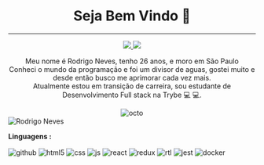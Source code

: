 <h1 align="center"> Seja Bem Vindo 🙂 </h1>
<hr />

<p align="center">
  
  <a href="#" alt="Linkedin">
  <img src="https://img.shields.io/badge/-Linkedin-0e76a8?style=flat-square&logo=Linkedin&logoColor=white&link=www.linkedin.com/in/rodrineves" />
  <a href="#" alt="Gmail">
  <img src="https://img.shields.io/badge/-Gmail-FF0000?style=flat-square&labelColor=FF0000&logo=gmail&logoColor=white&link=rnevesdemello@gmail.com" /></a>

  </a>

<p align="center" > Meu nome é Rodrigo Neves, tenho 26 anos, e moro em São Paulo 
<br />
Conheci o mundo da programação e foi um divisor de aguas, gostei muito e desde então busco me aprimorar cada vez mais.
<br />
Atualmente estou em transição de carreira, sou estudante de Desenvolvimento Full stack na Trybe 💻 💻</b>. <br/>
</p>


</p>
<div align="center">
  <img alt="octo" src="https://i.imgur.com/oI4wjo1.png" />
</div>
  <img align="center" src="https://github-readme-stats.vercel.app/api/top-langs/?username=rodri-melo&layout=compact&theme=graywhite&title_color=268bd2" alt="Rodrigo Neves" />

**Linguagens :**  

<div style="display: inline_block" >
  <img align="center" alt="github" src="https://img.shields.io/badge/GitHub-181717?style=for-the-badge&logo=github&logoColor=white" />
  <img align="center" alt="html5" src="https://img.shields.io/badge/HTML5-E34F26?style=for-the-badge&logo=html5&logoColor=white" />
  <img align="center" alt="css" src="https://img.shields.io/badge/CSS3-1572B6?style=for-the-badge&logo=css3&logoColor=white" />
  <img align="center" alt="js" src="https://img.shields.io/badge/JavaScript-F7DF1E?style=for-the-badge&logo=javascript&logoColor=black" />
  <img align="center" alt="react" src="https://img.shields.io/badge/React-20232A?style=for-the-badge&logo=react&logoColor=61DAFB" />
  <img align="center" alt="redux" src="https://img.shields.io/badge/Redux-764ABC?style=for-the-badge&logo=redux&logoColor=white" />
  <img align="center" alt="rtl" src="https://img.shields.io/badge/RTL-FFD600?style=for-the-badge&logo=RTL&logoColor=black" />
  <img align="center" alt="jest" src="https://img.shields.io/badge/Jest-C21325?style=for-the-badge&logo=jest&logoColor=white" />


  <img align="center" alt="docker" src="https://img.shields.io/badge/Docker-2496ED?style=for-the-badge&logo=docker&logoColor=white" />

</div><br/>
</p>

